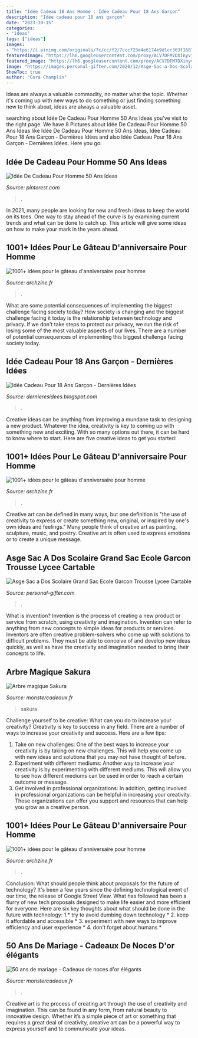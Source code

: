 ```yaml
---
title: "Idée Cadeau 18 Ans Homme : Idée Cadeau Pour 18 Ans Garçon"
description: "Idée cadeau pour 18 ans garçon"
date: "2023-10-15"
categories:
- "ideas"
tags: ["ideas"]
images:
- "https://i.pinimg.com/originals/7c/cc/f2/7cccf23e4e6174e9d1cc363f1687dc1c.jpg"
featuredImage: "https://lh6.googleusercontent.com/proxy/ACV7DFM7DXinyvjoMYyHnlw1pc9TOMn-RJcbyko4xaCAWppF0S72WGVxLC-XXyJPysWNepJiv67FiMiTGYyeUfL3y6_DPsC4=w1200-h630-pd"
featured_image: "https://lh6.googleusercontent.com/proxy/ACV7DFM7DXinyvjoMYyHnlw1pc9TOMn-RJcbyko4xaCAWppF0S72WGVxLC-XXyJPysWNepJiv67FiMiTGYyeUfL3y6_DPsC4=w1200-h630-pd"
image: "https://images.personal-gifter.com/2020/12/Asge-Sac-a-Dos-Scolaire-Grand-Sac-Ecole-Garcon-Trousse-Lycee-Cartable-Garcon-Primaire-Camouflage-Sac-a-Dos-Enfant-Lumineux-Cartable-Ado-Fille-Primaire-Cadeau-8-10-12-14-Ans-Sac-De-Poitrine-Homme-0-1.jpg"
ShowToc: true
author: "Cora Champlin"
---
```



Ideas are always a valuable commodity, no matter what the topic. Whether it's coming up with new ways to do something or just finding something new to think about, ideas are always a valuable asset.

	

		
searching about Idée De Cadeau Pour Homme 50 Ans Ideas you've visit to the right page. We have 8 Pictures about Idée De Cadeau Pour Homme 50 Ans Ideas like Idée De Cadeau Pour Homme 50 Ans Ideas, Idée Cadeau Pour 18 Ans Garçon - Dernières Idées and also Idée Cadeau Pour 18 Ans Garçon - Dernières Idées. Here you go:
		
    
## Idée De Cadeau Pour Homme 50 Ans Ideas

<img loading=lazy src="https://i.pinimg.com/originals/7c/cc/f2/7cccf23e4e6174e9d1cc363f1687dc1c.jpg" onerror="this.onerror=null;this.src='https://tse3.mm.bing.net/th?id=OIP.i0jk0Jx7wZeKw4uMHTOxZAAAAA&amp;pid=15.1';" alt="Idée De Cadeau Pour Homme 50 Ans Ideas">

_Source: pinterest.com_

>. 

	

In 2021, many people are looking for new and fresh ideas to keep the world on its toes. One way to stay ahead of the curve is by examining current trends and what can be done to catch up. This article will give some ideas on how to make your mark in the years ahead.

    
## 1001+ Idées Pour Le Gâteau D&#039;anniversaire Pour Homme

<img loading=lazy src="https://archzine.fr/wp-content/uploads/2017/04/gateau-dessert-d-anniversaire-gateau-d-anniversaire-original-pour-adulte-la-nature-cool.jpg" onerror="this.onerror=null;this.src='https://tse3.mm.bing.net/th?id=OIP.qKbL8E1UGnkhJXLNmMRauAHaGj&amp;pid=15.1';" alt="1001+ idées pour le gâteau d&#039;anniversaire pour homme">

_Source: archzine.fr_

>. 

	

What are some potential consequences of implementing the biggest challenge facing society today?
How society is changing and the biggest challenge facing it today is the relationship between technology and privacy. If we don't take steps to protect our privacy, we run the risk of losing some of the most valuable aspects of our lives. There are a number of potential consequences of implementing this biggest challenge facing society today.

    
## Idée Cadeau Pour 18 Ans Garçon - Dernières Idées

<img loading=lazy src="https://lh6.googleusercontent.com/proxy/ACV7DFM7DXinyvjoMYyHnlw1pc9TOMn-RJcbyko4xaCAWppF0S72WGVxLC-XXyJPysWNepJiv67FiMiTGYyeUfL3y6_DPsC4=w1200-h630-pd" onerror="this.onerror=null;this.src='https://tse3.mm.bing.net/th?id=OIP.8nqYpxBVK9rdSTgc1IKSZwHaD4&amp;pid=15.1';" alt="Idée Cadeau Pour 18 Ans Garçon - Dernières Idées">

_Source: dernieresidees.blogspot.com_

>. 

	

Creative ideas can be anything from improving a mundane task to designing a new product. Whatever the idea, creativity is key to coming up with something new and exciting. With so many options out there, it can be hard to know where to start. Here are five creative ideas to get you started:

    
## 1001+ Idées Pour Le Gâteau D&#039;anniversaire Pour Homme

<img loading=lazy src="https://archzine.fr/wp-content/uploads/2017/04/un-bon-gateau-d-anniversaire-gateau-pour-un-anniversaire-bmw.jpg" onerror="this.onerror=null;this.src='https://tse3.mm.bing.net/th?id=OIP.Kt3aBu6q6g1XscmZLS7n2gHaLH&amp;pid=15.1';" alt="1001+ idées pour le gâteau d&#039;anniversaire pour homme">

_Source: archzine.fr_

>. 

	

Creative art can be defined in many ways, but one definition is "the use of creativity to express or create something new, original, or inspired by one's own ideas and feelings." Many people think of creative art as painting, sculpture, music, and poetry. Creative art is often used to express emotions or to create a unique message.

    
## Asge Sac A Dos Scolaire Grand Sac Ecole Garcon Trousse Lycee Cartable

<img loading=lazy src="https://images.personal-gifter.com/2020/12/Asge-Sac-a-Dos-Scolaire-Grand-Sac-Ecole-Garcon-Trousse-Lycee-Cartable-Garcon-Primaire-Camouflage-Sac-a-Dos-Enfant-Lumineux-Cartable-Ado-Fille-Primaire-Cadeau-8-10-12-14-Ans-Sac-De-Poitrine-Homme-0-1.jpg" onerror="this.onerror=null;this.src='https://tse2.mm.bing.net/th?id=OIP.oyTAOPwZ67eYq4DyDO0dbwHaHa&amp;pid=15.1';" alt="Asge Sac a Dos Scolaire Grand Sac Ecole Garcon Trousse Lycee Cartable">

_Source: personal-gifter.com_

>. 

	

What is invention?
Invention is the process of creating a new product or service from scratch, using creativity and imagination. Invention can refer to anything from new concepts to simple ideas for products or services. Inventors are often creative problem-solvers who come up with solutions to difficult problems. They must be able to conceive of and develop new ideas quickly, as well as have the creativity and imagination needed to bring their concepts to life.

    
## Arbre Magique Sakura

<img loading=lazy src="https://cdn.monsterzeug.info/io/products/1844/share-image-1844.jpg?_jq=1604523638" onerror="this.onerror=null;this.src='https://tse3.mm.bing.net/th?id=OIP.8CNNTEMPoFyJr8qe6ACW6gHaD3&amp;pid=15.1';" alt="Arbre magique Sakura">

_Source: monstercadeaux.fr_

>sakura. 

	

Challenge yourself to be creative: What can you do to increase your creativity?
Creativity is key to success in any field. There are a number of ways to increase your creativity and success. Here are a few tips: 
1. Take on new challenges: One of the best ways to increase your creativity is by taking on new challenges. This will help you come up with new ideas and solutions that you may not have thought of before. 
2. Experiment with different mediums: Another way to increase your creativity is by experimenting with different mediums. This will allow you to see how different mediums can be used in order to reach a certain outcome or message. 
3. Get involved in professional organizations: In addition, getting involved in professional organizations can be helpful in increasing your creativity. These organizations can offer you support and resources that can help you grow as a creative person.

    
## 1001+ Idées Pour Le Gâteau D&#039;anniversaire Pour Homme

<img loading=lazy src="https://archzine.fr/wp-content/uploads/2017/04/un-gateau-anniversaire-special-gateau-facile-et-original-pour-anniversaire-planettes.jpg" onerror="this.onerror=null;this.src='https://tse2.mm.bing.net/th?id=OIP.IDUKPLglSP1iaA_9LHmGYAHaJ3&amp;pid=15.1';" alt="1001+ idées pour le gâteau d&#039;anniversaire pour homme">

_Source: archzine.fr_

>. 

	

Conclusion: What should people think about proposals for the future of technology?
It's been a few years since the defining technological event of our time, the release of Google Street View. What has followed has been a flurry of new tech proposals designed to make life easier and more efficient for everyone. Here are six key thoughts about what should be done in the future with technology: 
1.* try to avoid dumbing down technology *
2. keep it affordable and accessible *
3. experiment with new ways to improve efficiency and user experience *
4. don't forget about humans *

    
## 50 Ans De Mariage - Cadeaux De Noces D&#039;or élégants

<img loading=lazy src="https://cdn.monsterzeug.info/assets/frontend/img/categories/182.jpg" onerror="this.onerror=null;this.src='https://tse3.mm.bing.net/th?id=OIP.et56PGtYPuMRDp2ah04jvAHaDt&amp;pid=15.1';" alt="50 ans de mariage - Cadeaux de noces d&#039;or élégants">

_Source: monstercadeaux.fr_

>. 

	

Creative art is the process of creating art through the use of creativity and imagination. This can be found in any form, from natural beauty to innovative design. Whether it’s a simple piece of art or something that requires a great deal of creativity, creative art can be a powerful way to express yourself and to communicate your ideas.

